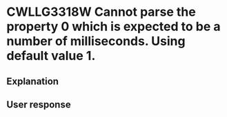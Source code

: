 # CWLLG3318W Cannot parse the property 0 which is expected to be a number of milliseconds. Using default value 1.

## Explanation

## User response